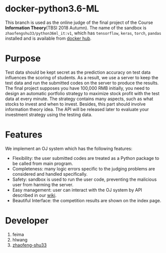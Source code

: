 # docker-python3.6-ML
This branch is used as the  online judge of the final project of the Course **Information Theory**(TBSI 2018 Autumn).
The name of the sandbox is `zhaofengshu33/python36ml_it:v1`, which has `tensorflow`, `keras`, `torch`, `pandas` installed and is available 
from [docker hub](https://cloud.docker.com/u/zhaofengshu33/repository/docker/zhaofengshu33/python36ml_it).

# Purpose
Test data should be kept secret as the prediction accuracy on test data influences the scoring of students. As a result, we use
a server to keep the test data and run the submitted codes on the server to produce the results. The final project supposes you 
have 100,000 RMB initially, you need to design an automatic portfolio strategy to maximize stock profit with the test data at every
minute. The strategy contains many aspects, such as what stocks to invest and when to invest. Besides,
this part should involve information theory idea. The API will be released later to evaluate your investment
strategy using the testing data.

# Features
We implement an OJ system which has the following features:
* Flexibility: the user submitted codes are treated as a Python package to be called from main program. 
* Completeness: many logic errors specific to the judging problems are considered and handled specifically.
* Safety: sandbox is used to run the user code, preventing the malicious user from harming the server.
* Easy management: user can interact with the OJ system by API described in our [wiki](https://github.com/zhaofeng-shu33/docker-python3.6-ML/wiki/Information_Theory_Project_Check).
* Beautiful Interface: the competition results are shown on the index page.

# Developer
1. feima
1. hlwang
1. [zhaofeng-shu33](https://github.com/zhaofeng-shu33)

